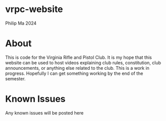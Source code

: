 # vrpc-website
Philip Ma 2024
# About
This is code for the Virginia Rifle and Pistol Club. It is my hope that this website can be used to host videos explaining club rules, constitution, club announcements, or anything else related to the club. This is a work in progress. Hopefully I can get something working by the end of the semester.
# Known Issues
Any known issues will be posted here